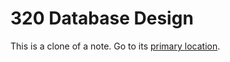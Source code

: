 # 320 Database Design
This is a clone of a note. Go to its [primary location](../Cyber%20Operations/320%20Database%20Design.md).